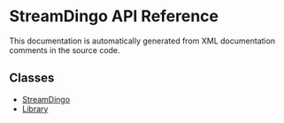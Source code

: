 # StreamDingo API Reference

This documentation is automatically generated from XML documentation comments in the source code.

## Classes

- [StreamDingo](streamdingo.html)
- [Library](library.html)
